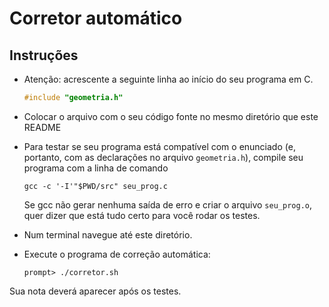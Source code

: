 # Corretor automático

## Instruções

- Atenção: acrescente a seguinte linha ao início do seu programa em C.

  ```c
  #include "geometria.h"
  ```

- Colocar o arquivo com o seu código fonte no mesmo diretório que este README

- Para testar se seu programa está compatível com o enunciado (e, portanto, com as declarações no arquivo `geometria.h`), compile seu programa com a linha de comando

      gcc -c '-I'"$PWD/src" seu_prog.c

  Se gcc não gerar nenhuma saída de erro e criar o arquivo `seu_prog.o`, quer dizer que está tudo certo para você rodar os testes.

- Num terminal navegue até este diretório.

- Execute o programa de correção automática:

      prompt> ./corretor.sh

Sua nota deverá aparecer após os testes.
